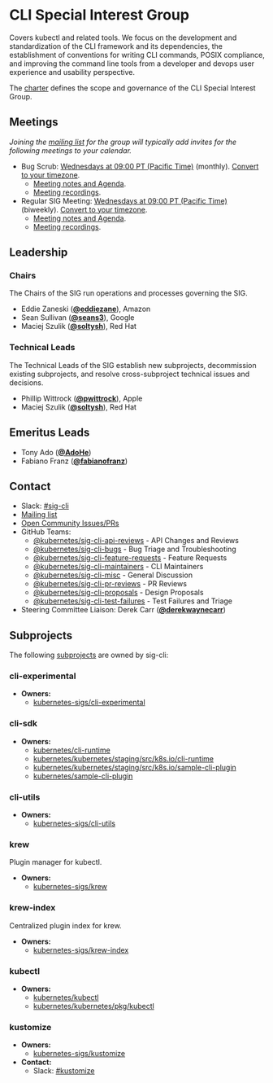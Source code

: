 <!---
This is an autogenerated file!

Please do not edit this file directly, but instead make changes to the
sigs.yaml file in the project root.

To understand how this file is generated, see https://git.k8s.io/community/generator/README.md
--->
# CLI Special Interest Group

Covers kubectl and related tools. We focus on the development and standardization of the CLI framework and its dependencies, the establishment of conventions for writing CLI commands, POSIX compliance, and improving the command line tools from a developer and devops user experience and usability perspective.

The [charter](charter.md) defines the scope and governance of the CLI Special Interest Group.

## Meetings
*Joining the [mailing list](https://groups.google.com/forum/#!forum/kubernetes-sig-cli) for the group will typically add invites for the following meetings to your calendar.*
* Bug Scrub: [Wednesdays at 09:00 PT (Pacific Time)](https://zoom.us/j/288426795?pwd=UDdoYnFyNjBiS1RHcXRxS1BCNy9wUT09) (monthly). [Convert to your timezone](http://www.thetimezoneconverter.com/?t=09:00&tz=PT%20%28Pacific%20Time%29).
  * [Meeting notes and Agenda](https://docs.google.com/document/d/1r0YElcXt6G5mOWxwZiXgGu_X6he3F--wKwg-9UBc29I/edit?usp=sharing).
  * [Meeting recordings](https://www.youtube.com/playlist?list=PL69nYSiGNLP28HaTzSlFe6RJVxpFmbUvF).
* Regular SIG Meeting: [Wednesdays at 09:00 PT (Pacific Time)](https://zoom.us/j/288426795?pwd=UDdoYnFyNjBiS1RHcXRxS1BCNy9wUT09) (biweekly). [Convert to your timezone](http://www.thetimezoneconverter.com/?t=09:00&tz=PT%20%28Pacific%20Time%29).
  * [Meeting notes and Agenda](https://docs.google.com/document/d/1r0YElcXt6G5mOWxwZiXgGu_X6he3F--wKwg-9UBc29I/edit?usp=sharing).
  * [Meeting recordings](https://www.youtube.com/playlist?list=PL69nYSiGNLP28HaTzSlFe6RJVxpFmbUvF).

## Leadership

### Chairs
The Chairs of the SIG run operations and processes governing the SIG.

* Eddie Zaneski (**[@eddiezane](https://github.com/eddiezane)**), Amazon
* Sean Sullivan (**[@seans3](https://github.com/seans3)**), Google
* Maciej Szulik (**[@soltysh](https://github.com/soltysh)**), Red Hat

### Technical Leads
The Technical Leads of the SIG establish new subprojects, decommission existing
subprojects, and resolve cross-subproject technical issues and decisions.

* Phillip Wittrock (**[@pwittrock](https://github.com/pwittrock)**), Apple
* Maciej Szulik (**[@soltysh](https://github.com/soltysh)**), Red Hat

## Emeritus Leads

* Tony Ado (**[@AdoHe](https://github.com/AdoHe)**)
* Fabiano Franz (**[@fabianofranz](https://github.com/fabianofranz)**)

## Contact
- Slack: [#sig-cli](https://kubernetes.slack.com/messages/sig-cli)
- [Mailing list](https://groups.google.com/forum/#!forum/kubernetes-sig-cli)
- [Open Community Issues/PRs](https://github.com/kubernetes/community/labels/sig%2Fcli)
- GitHub Teams:
    - [@kubernetes/sig-cli-api-reviews](https://github.com/orgs/kubernetes/teams/sig-cli-api-reviews) - API Changes and Reviews
    - [@kubernetes/sig-cli-bugs](https://github.com/orgs/kubernetes/teams/sig-cli-bugs) - Bug Triage and Troubleshooting
    - [@kubernetes/sig-cli-feature-requests](https://github.com/orgs/kubernetes/teams/sig-cli-feature-requests) - Feature Requests
    - [@kubernetes/sig-cli-maintainers](https://github.com/orgs/kubernetes/teams/sig-cli-maintainers) - CLI Maintainers
    - [@kubernetes/sig-cli-misc](https://github.com/orgs/kubernetes/teams/sig-cli-misc) - General Discussion
    - [@kubernetes/sig-cli-pr-reviews](https://github.com/orgs/kubernetes/teams/sig-cli-pr-reviews) - PR Reviews
    - [@kubernetes/sig-cli-proposals](https://github.com/orgs/kubernetes/teams/sig-cli-proposals) - Design Proposals
    - [@kubernetes/sig-cli-test-failures](https://github.com/orgs/kubernetes/teams/sig-cli-test-failures) - Test Failures and Triage
- Steering Committee Liaison: Derek Carr (**[@derekwaynecarr](https://github.com/derekwaynecarr)**)

## Subprojects

The following [subprojects][subproject-definition] are owned by sig-cli:
### cli-experimental
- **Owners:**
  - [kubernetes-sigs/cli-experimental](https://github.com/kubernetes-sigs/cli-experimental/blob/master/OWNERS)
### cli-sdk
- **Owners:**
  - [kubernetes/cli-runtime](https://github.com/kubernetes/cli-runtime/blob/master/OWNERS)
  - [kubernetes/kubernetes/staging/src/k8s.io/cli-runtime](https://github.com/kubernetes/kubernetes/blob/master/staging/src/k8s.io/cli-runtime/OWNERS)
  - [kubernetes/kubernetes/staging/src/k8s.io/sample-cli-plugin](https://github.com/kubernetes/kubernetes/blob/master/staging/src/k8s.io/sample-cli-plugin/OWNERS)
  - [kubernetes/sample-cli-plugin](https://github.com/kubernetes/sample-cli-plugin/blob/master/OWNERS)
### cli-utils
- **Owners:**
  - [kubernetes-sigs/cli-utils](https://github.com/kubernetes-sigs/cli-utils/blob/master/OWNERS)
### krew
Plugin manager for kubectl.
- **Owners:**
  - [kubernetes-sigs/krew](https://github.com/kubernetes-sigs/krew/blob/master/OWNERS)
### krew-index
Centralized plugin index for krew.
- **Owners:**
  - [kubernetes-sigs/krew-index](https://github.com/kubernetes-sigs/krew-index/blob/master/OWNERS)
### kubectl
- **Owners:**
  - [kubernetes/kubectl](https://github.com/kubernetes/kubectl/blob/master/OWNERS)
  - [kubernetes/kubernetes/pkg/kubectl](https://github.com/kubernetes/kubernetes/blob/master/pkg/kubectl/OWNERS)
### kustomize
- **Owners:**
  - [kubernetes-sigs/kustomize](https://github.com/kubernetes-sigs/kustomize/blob/master/OWNERS)
- **Contact:**
  - Slack: [#kustomize](https://kubernetes.slack.com/messages/kustomize)

[subproject-definition]: https://github.com/kubernetes/community/blob/master/governance.md#subprojects
<!-- BEGIN CUSTOM CONTENT -->

<!-- END CUSTOM CONTENT -->
